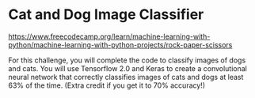 # Cat and Dog Image Classifier
https://www.freecodecamp.org/learn/machine-learning-with-python/machine-learning-with-python-projects/rock-paper-scissors

For this challenge, you will complete the code to classify images of dogs and cats. You will use Tensorflow 2.0 and Keras to create a convolutional neural network that correctly classifies images of cats and dogs at least 63% of the time. (Extra credit if you get it to 70% accuracy!)

